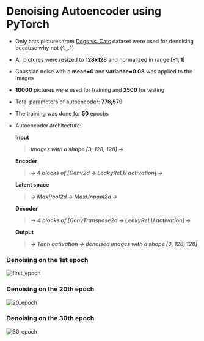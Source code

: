 # Denoising Autoencoder using PyTorch
- Only cats pictures from [Dogs vs. Cats](https://www.kaggle.com/c/dogs-vs-cats/data) dataset were used for denoising because why not (^._.^)
- All pictures were resized to __128x128__ and normalized in range __[-1, 1]__
- Gaussian noise with a __mean=0__ and __variance=0.08__ was applied to the images
- __10000__ pictures were used for training and __2500__ for testing
- Total parameters of autoencoder: __776,579__
- The training was done for __50__ epochs
- Autoencoder architecture:
  
  __Input__
  > ___Images with a shape [3, 128, 128] ->___
  
  __Encoder__
  > ___-> 4 blocks of [Conv2d -> LeakyReLU activation] ->___
   
  __Latent space__
  > ___-> MaxPool2d -> MaxUnpool2d ->___
  
  __Decoder__
  > -> ___4 blocks of [ConvTranspose2d -> LeakyReLU activation] ->___

  __Output__
  > ___-> Tanh activation -> denoised images with a shape [3, 128, 128]___


### Denoising on the 1st epoch 
![first_epoch](https://user-images.githubusercontent.com/88561819/139597149-c3bd76dc-8704-460d-98ac-8f92a26ea584.jpg)

### Denoising on the 20th epoch 
![20_epoch](https://user-images.githubusercontent.com/88561819/139597174-84c652d1-32ba-46c7-a30e-5b8c1ef398fd.jpg)

### Denoising on the 30th epoch 
![30_epoch](https://user-images.githubusercontent.com/88561819/139597784-72163f51-37b4-45ea-94a6-1c8f9cefa975.jpg)
